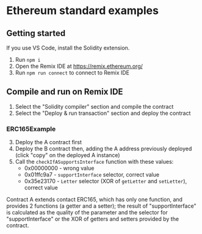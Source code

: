 # Ethereum standard examples

## Getting started
If you use VS Code, install the Solidity extension.
1. Run `npm i`
2. Open the Remix IDE at https://remix.ethereum.org/
3. Run `npm run connect` to connect to Remix IDE

## Compile and run on Remix IDE
1. Select the "Solidity compiler" section and compile the contract
2. Select the "Deploy & run transaction" section and deploy the contract

### ERC165Example
3. Deploy the A contract first
4. Deploy the B contract then, adding the A address previously deployed (click "copy" on the deployed A instance)
5. Call the `checkIfASupportsInterface` function with these values:
    - 0x00000000 - wrong value
    - 0x01ffc9a7 - `supportInterface` selector, correct value
    - 0x35e23170 - `Letter` selector (XOR of `getLetter` and `setLetter`), correct value

Contract A extends contact ERC165, which has only one function, and provides 2 functions (a getter and a setter); the result of "supportInterface" is calculated as the quality of the parameter and the selector for "supportInterface" or the XOR of getters and setters provided by the contract.
